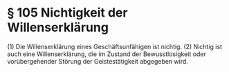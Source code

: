 # § 105 Nichtigkeit der Willenserklärung
(1) Die Willenserklärung eines Geschäftsunfähigen ist nichtig.
(2) Nichtig ist auch eine Willenserklärung, die im Zustand der Bewusstlosigkeit oder vorübergehender Störung der Geistestätigkeit abgegeben wird.